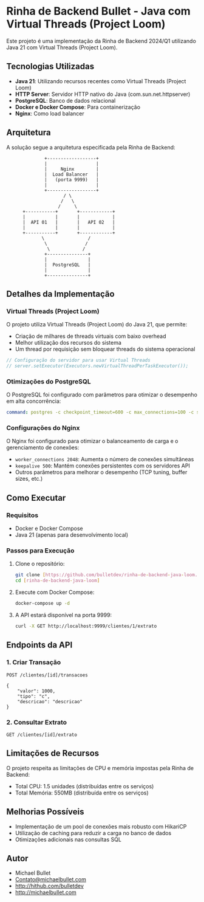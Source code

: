 # Rinha de Backend Bullet - Java com Virtual Threads (Project Loom)

Este projeto é uma implementação da Rinha de Backend 2024/Q1 utilizando Java 21 com Virtual Threads (Project Loom).

## Tecnologias Utilizadas

- **Java 21**: Utilizando recursos recentes como Virtual Threads (Project Loom)
- **HTTP Server**: Servidor HTTP nativo do Java (com.sun.net.httpserver)
- **PostgreSQL**: Banco de dados relacional
- **Docker e Docker Compose**: Para containerização
- **Nginx**: Como load balancer

## Arquitetura

A solução segue a arquitetura especificada pela Rinha de Backend:

```
              +------------------+
              |                  |
              |     Nginx        |
              |  Load Balancer   |
              |   (porta 9999)   |
              |                  |
              +------------------+
                     / \
                    /   \
                   /     \
      +-----------+       +------------+
      |           |       |            |
      |  API 01   |       |   API 02   |
      |           |       |            |
      +-----------+       +------------+
             \                /
              \              /
               \            /
              +---------------+
              |               |
              |  PostgreSQL   |
              |               |
              +---------------+
```

## Detalhes da Implementação

### Virtual Threads (Project Loom)

O projeto utiliza Virtual Threads (Project Loom) do Java 21, que permite:

- Criação de milhares de threads virtuais com baixo overhead
- Melhor utilização dos recursos do sistema
- Um thread por requisição sem bloquear threads do sistema operacional

```java
// Configuração do servidor para usar Virtual Threads
// server.setExecutor(Executors.newVirtualThreadPerTaskExecutor());
```

### Otimizações do PostgreSQL

O PostgreSQL foi configurado com parâmetros para otimizar o desempenho em alta concorrência:

```yaml
command: postgres -c checkpoint_timeout=600 -c max_connections=100 -c shared_buffers=128MB -c synchronous_commit=off -c fsync=off
```

### Configurações do Nginx

O Nginx foi configurado para otimizar o balanceamento de carga e o gerenciamento de conexões:

- `worker_connections 2048`: Aumenta o número de conexões simultâneas
- `keepalive 500`: Mantém conexões persistentes com os servidores API
- Outros parâmetros para melhorar o desempenho (TCP tuning, buffer sizes, etc.)

## Como Executar

### Requisitos

- Docker e Docker Compose
- Java 21 (apenas para desenvolvimento local)

### Passos para Execução

1. Clone o repositório:
   ```bash
   git clone [https://github.com/bulletdev/rinha-de-backend-java-loom.git]
   cd [rinha-de-backend-java-loom]
   ```

2. Execute com Docker Compose:
   ```bash
   docker-compose up -d
   ```

3. A API estará disponível na porta 9999:
   ```bash
   curl -X GET http://localhost:9999/clientes/1/extrato
   ```

## Endpoints da API

### 1. Criar Transação

```
POST /clientes/[id]/transacoes

{
    "valor": 1000,
    "tipo": "c",
    "descricao": "descricao"
}
```

### 2. Consultar Extrato

```
GET /clientes/[id]/extrato
```

## Limitações de Recursos

O projeto respeita as limitações de CPU e memória impostas pela Rinha de Backend:
- Total CPU: 1.5 unidades (distribuídas entre os serviços)
- Total Memória: 550MB (distribuída entre os serviços)

## Melhorias Possíveis

- Implementação de um pool de conexões mais robusto com HikariCP
- Utilização de caching para reduzir a carga no banco de dados
- Otimizações adicionais nas consultas SQL

## Autor

- Michael Bullet
- Contato@michaelbullet.com
- http://hithub.com/bulletdev
- http://michaelbullet.com
```